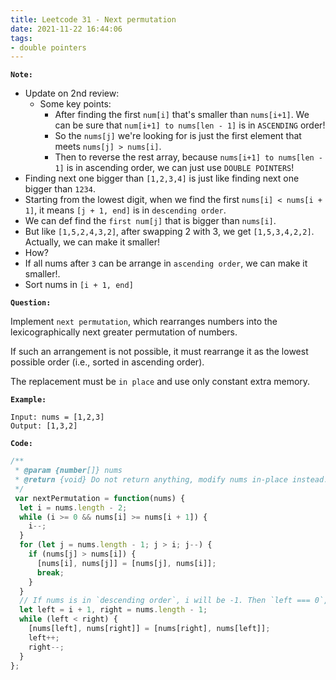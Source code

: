 ```yaml
---
title: Leetcode 31 - Next permutation
date: 2021-11-22 16:44:06
tags:
- double pointers
---
```

**`Note:`**
- Update on 2nd review:
  - Some key points: 
    - After finding the first `num[i]` that's smaller than `nums[i+1]`. We can be sure that `num[i+1] to nums[len - 1]` is in `ASCENDING` order!
    - So the `nums[j]` we're looking for is just the first element that meets `nums[j] > nums[i]`.
    - Then to reverse the rest array, because `nums[i+1] to nums[len - 1]` is in ascending order, we can just use `DOUBLE POINTERS`!
- Finding next one bigger than `[1,2,3,4]` is just like finding next one bigger than `1234`.
- Starting from the lowest digit, when we find the first `nums[i] < nums[i + 1]`, it means `[j + 1, end]` is in `descending order`. 
- We can def find the `first num[j]` that is bigger than `nums[i]`.
- But like `[1,5,2,4,3,2]`, after swapping 2 with 3, we get `[1,5,3,4,2,2]`. Actually, we can make it smaller!
- How?
- If all nums after `3` can be arrange in `ascending order`, we can make it smaller!.
- Sort nums in `[i + 1, end]`

**`Question:`**

Implement `next permutation`, which rearranges numbers into the lexicographically next greater permutation of numbers.

If such an arrangement is not possible, it must rearrange it as the lowest possible order (i.e., sorted in ascending order).

The replacement must be `in place` and use only constant extra memory.

**`Example:`**
```
Input: nums = [1,2,3]
Output: [1,3,2]
```

**`Code:`**
```javascript
/**
 * @param {number[]} nums
 * @return {void} Do not return anything, modify nums in-place instead.
 */
 var nextPermutation = function(nums) {
  let i = nums.length - 2;
  while (i >= 0 && nums[i] >= nums[i + 1]) {
    i--;
  }
  for (let j = nums.length - 1; j > i; j--) {
    if (nums[j] > nums[i]) {
      [nums[i], nums[j]] = [nums[j], nums[i]];
      break;
    }
  }
  // If nums is in `descending order`, i will be -1. Then `left === 0`, we are actually reversing nums.
  let left = i + 1, right = nums.length - 1;
  while (left < right) {
    [nums[left], nums[right]] = [nums[right], nums[left]];
    left++;
    right--;
  }
};
```